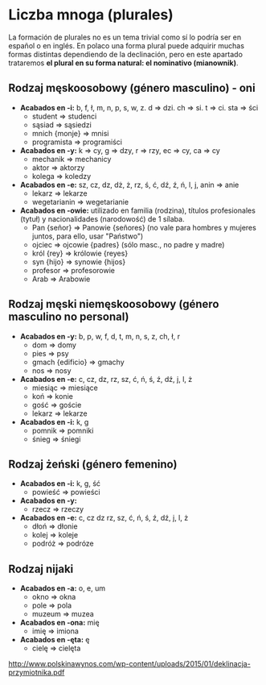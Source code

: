Liczba mnoga (plurales)
=======================

La formación de plurales no es un tema trivial como sí lo podría ser en español
o en inglés. En polaco una forma plural puede adquirir muchas formas distintas
dependiendo de la declinación, pero en este apartado trataremos **el plural en
su forma natural: el nominativo (mianownik)**.


Rodzaj męskoosobowy (género masculino) - oni
--------------------------------------------

* **Acabados en -i:** b, f, ł, m, n, p, s, w, z. d => dzi. ch => si. t => ci.
  sta => ści
  * student => studenci
  * sąsiad => sąsiedzi
  * mnich {monje} => mnisi
  * programista => programiści
* **Acabados en -y:** k => cy, g => dzy, r => rzy, ec => cy, ca => cy
  * mechanik => mechanicy
  * aktor => aktorzy
  * kolega => koledzy
* **Acabados en -e:** sz, cz, dz, dż, ż, rz, ś, ć, dź, ź, ń, l, j, anin => anie
  * lekarz => lekarze
  * wegetarianin => wegetarianie
* **Acabados en -owie:** utilizado en familia (rodzina), títulos profesionales
  (tytuł) y nacionalidades (narodowość) de 1 sílaba.
  * Pan {señor} => Panowie {señores} (no vale para hombres y mujeres juntos,
    para ello, usar "Państwo")
  * ojciec => ojcowie {padres} (sólo masc., no padre y madre)
  * król {rey} => królowie {reyes}
  * syn {hijo} => synowie {hijos}
  * profesor => profesorowie
  * Arab => Arabowie

Rodzaj męski niemęskoosobowy (género masculino no personal)
-----------------------------------------------------------

* **Acabados en -y:** b, p, w, f, d, t, m, n, s, z, ch, ł, r
  * dom => domy
  * pies => psy
  * gmach {edificio} => gmachy
  * nos => nosy
* **Acabados en -e:** c, cz, dz, rz, sz, ć, ń, ś, ź, dź, j, l, ż
  * miesiąc => miesiące
  * koń => konie
  * gość => goście
  * lekarz => lekarze
* **Acabados en -i:** k, g
  * pomnik => pomniki
  * śnieg => śniegi


Rodzaj żeński (género femenino)
-------------------------------

* **Acabados en -i:** k, g, ść
  * powieść => powieści
* **Acabados en -y:**
  * rzecz => rzeczy
* **Acabados en -e:** c, cz dz rz, sz, ć, ń, ś, ź, dź, j, l, ż
  * dłoń => dłonie
  * kolej => koleje
  * podróż => podróze


Rodzaj nijaki
-------------

* **Acabados en -a:** o, e, um
  * okno => okna
  * pole => pola
  * muzeum => muzea
* **Acabados en -ona:** mię
  * imię => imiona
* **Acabados en -ęta:** ę
  * cielę => cielęta


http://www.polskinawynos.com/wp-content/uploads/2015/01/deklinacja-przymiotnika.pdf